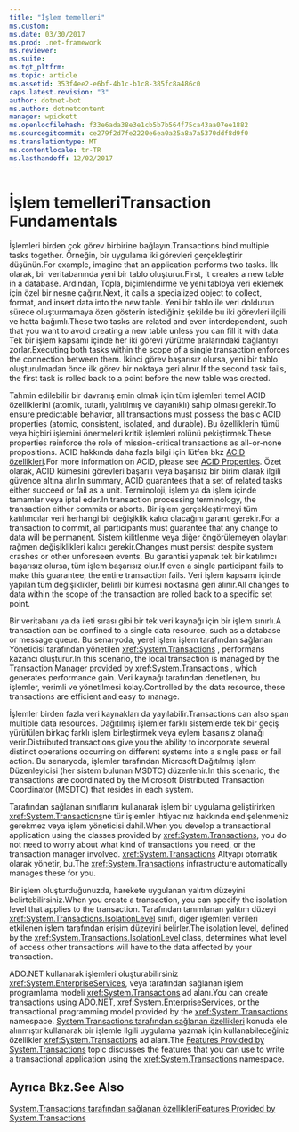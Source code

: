```yaml
---
title: "İşlem temelleri"
ms.custom: 
ms.date: 03/30/2017
ms.prod: .net-framework
ms.reviewer: 
ms.suite: 
ms.tgt_pltfrm: 
ms.topic: article
ms.assetid: 353f4ee2-e6bf-4b1c-b1c8-385fc8a486c0
caps.latest.revision: "3"
author: dotnet-bot
ms.author: dotnetcontent
manager: wpickett
ms.openlocfilehash: f33e6ada38e3e1cb5b7b564f75ca43aa07ee1882
ms.sourcegitcommit: ce279f2d7fe2220e6ea0a25a8a7a5370ddf8d9f0
ms.translationtype: MT
ms.contentlocale: tr-TR
ms.lasthandoff: 12/02/2017
---
```

# <a name="transaction-fundamentals"></a><span data-ttu-id="30314-102">İşlem temelleri</span><span class="sxs-lookup"><span data-stu-id="30314-102">Transaction Fundamentals</span></span>
<span data-ttu-id="30314-103">İşlemleri birden çok görev birbirine bağlayın.</span><span class="sxs-lookup"><span data-stu-id="30314-103">Transactions bind multiple tasks together.</span></span> <span data-ttu-id="30314-104">Örneğin, bir uygulama iki görevleri gerçekleştirir düşünün.</span><span class="sxs-lookup"><span data-stu-id="30314-104">For example, imagine that an application performs two tasks.</span></span> <span data-ttu-id="30314-105">İlk olarak, bir veritabanında yeni bir tablo oluşturur.</span><span class="sxs-lookup"><span data-stu-id="30314-105">First, it creates a new table in a database.</span></span> <span data-ttu-id="30314-106">Ardından, Topla, biçimlendirme ve yeni tabloya veri eklemek için özel bir nesne çağırır.</span><span class="sxs-lookup"><span data-stu-id="30314-106">Next, it calls a specialized object to collect, format, and insert data into the new table.</span></span> <span data-ttu-id="30314-107">Yeni bir tablo ile veri doldurun sürece oluşturmamaya özen gösterin istediğiniz şekilde bu iki görevleri ilgili ve hatta bağımlı.</span><span class="sxs-lookup"><span data-stu-id="30314-107">These two tasks are related and even interdependent, such that you want to avoid creating a new table unless you can fill it with data.</span></span> <span data-ttu-id="30314-108">Tek bir işlem kapsamı içinde her iki görevi yürütme aralarındaki bağlantıyı zorlar.</span><span class="sxs-lookup"><span data-stu-id="30314-108">Executing both tasks within the scope of a single transaction enforces the connection between them.</span></span> <span data-ttu-id="30314-109">İkinci görev başarısız olursa, yeni bir tablo oluşturulmadan önce ilk görev bir noktaya geri alınır.</span><span class="sxs-lookup"><span data-stu-id="30314-109">If the second task fails, the first task is rolled back to a point before the new table was created.</span></span>  
  
 <span data-ttu-id="30314-110">Tahmin edilebilir bir davranış emin olmak için tüm işlemleri temel ACID özelliklerini (atomik, tutarlı, yalıtılmış ve dayanıklı) sahip olması gerekir.</span><span class="sxs-lookup"><span data-stu-id="30314-110">To ensure predictable behavior, all transactions must possess the basic ACID properties (atomic, consistent, isolated, and durable).</span></span> <span data-ttu-id="30314-111">Bu özelliklerin tümü veya hiçbiri işlemini önermeleri kritik işlemleri rolünü pekiştirmek.</span><span class="sxs-lookup"><span data-stu-id="30314-111">These properties reinforce the role of mission-critical transactions as all-or-none propositions.</span></span> <span data-ttu-id="30314-112">ACID hakkında daha fazla bilgi için lütfen bkz [ACID özellikleri](http://go.microsoft.com/fwlink/?LinkId=98791).</span><span class="sxs-lookup"><span data-stu-id="30314-112">For more information on ACID, please see [ACID Properties](http://go.microsoft.com/fwlink/?LinkId=98791).</span></span> <span data-ttu-id="30314-113">Özet olarak, ACID kümesini görevleri başarılı veya başarısız bir birim olarak ilgili güvence altına alır.</span><span class="sxs-lookup"><span data-stu-id="30314-113">In summary, ACID guarantees that a set of related tasks either succeed or fail as a unit.</span></span> <span data-ttu-id="30314-114">Terminoloji, işlem ya da işlem içinde tamamlar veya iptal eder.</span><span class="sxs-lookup"><span data-stu-id="30314-114">In transaction processing terminology, the transaction either commits or aborts.</span></span> <span data-ttu-id="30314-115">Bir işlem gerçekleştirmeyi tüm katılımcılar veri herhangi bir değişiklik kalıcı olacağını garanti gerekir.</span><span class="sxs-lookup"><span data-stu-id="30314-115">For a transaction to commit, all participants must guarantee that any change to data will be permanent.</span></span> <span data-ttu-id="30314-116">Sistem kilitlenme veya diğer öngörülemeyen olayları rağmen değişiklikleri kalıcı gerekir.</span><span class="sxs-lookup"><span data-stu-id="30314-116">Changes must persist despite system crashes or other unforeseen events.</span></span> <span data-ttu-id="30314-117">Bu garantisi yapmak tek bir katılımcı başarısız olursa, tüm işlem başarısız olur.</span><span class="sxs-lookup"><span data-stu-id="30314-117">If even a single participant fails to make this guarantee, the entire transaction fails.</span></span> <span data-ttu-id="30314-118">Veri işlem kapsamı içinde yapılan tüm değişiklikler, belirli bir kümesi noktasına geri alınır.</span><span class="sxs-lookup"><span data-stu-id="30314-118">All changes to data within the scope of the transaction are rolled back to a specific set point.</span></span>  
  
 <span data-ttu-id="30314-119">Bir veritabanı ya da ileti sırası gibi bir tek veri kaynağı için bir işlem sınırlı.</span><span class="sxs-lookup"><span data-stu-id="30314-119">A transaction can be confined to a single data resource, such as a database or message queue.</span></span> <span data-ttu-id="30314-120">Bu senaryoda, yerel işlem işlem tarafından sağlanan Yöneticisi tarafından yönetilen <xref:System.Transactions> , performans kazancı oluşturur.</span><span class="sxs-lookup"><span data-stu-id="30314-120">In this scenario, the local transaction is managed by the Transaction Manager provided by <xref:System.Transactions> , which generates performance gain.</span></span> <span data-ttu-id="30314-121">Veri kaynağı tarafından denetlenen, bu işlemler, verimli ve yönetilmesi kolay.</span><span class="sxs-lookup"><span data-stu-id="30314-121">Controlled by the data resource, these transactions are efficient and easy to manage.</span></span>  
  
 <span data-ttu-id="30314-122">İşlemler birden fazla veri kaynakları da yayılabilir.</span><span class="sxs-lookup"><span data-stu-id="30314-122">Transactions can also span multiple data resources.</span></span> <span data-ttu-id="30314-123">Dağıtılmış işlemler farklı sistemlerde tek bir geçiş yürütülen birkaç farklı işlem birleştirmek veya eylem başarısız olanağı verir.</span><span class="sxs-lookup"><span data-stu-id="30314-123">Distributed transactions give you the ability to incorporate several distinct operations occurring on different systems into a single pass or fail action.</span></span> <span data-ttu-id="30314-124">Bu senaryoda, işlemler tarafından Microsoft Dağıtılmış İşlem Düzenleyicisi (her sistem bulunan MSDTC) düzenlenir.</span><span class="sxs-lookup"><span data-stu-id="30314-124">In this scenario, the transactions are coordinated by the Microsoft Distributed Transaction Coordinator (MSDTC) that resides in each system.</span></span>  
  
 <span data-ttu-id="30314-125">Tarafından sağlanan sınıflarını kullanarak işlem bir uygulama geliştirirken <xref:System.Transactions>ne tür işlemler ihtiyacınız hakkında endişelenmeniz gerekmez veya işlem yöneticisi dahil.</span><span class="sxs-lookup"><span data-stu-id="30314-125">When you develop a transactional application using the classes provided by <xref:System.Transactions>, you do not need to worry about what kind of transactions you need, or the transaction manager involved.</span></span> <span data-ttu-id="30314-126"><xref:System.Transactions> Altyapı otomatik olarak yönetir, bu.</span><span class="sxs-lookup"><span data-stu-id="30314-126">The <xref:System.Transactions> infrastructure automatically manages these for you.</span></span>  
  
 <span data-ttu-id="30314-127">Bir işlem oluşturduğunuzda, harekete uygulanan yalıtım düzeyini belirtebilirsiniz.</span><span class="sxs-lookup"><span data-stu-id="30314-127">When you create a transaction, you can specify the isolation level that applies to the transaction.</span></span> <span data-ttu-id="30314-128">Tarafından tanımlanan yalıtım düzeyi <xref:System.Transactions.IsolationLevel> sınıfı, diğer işlemleri verileri etkilenen işlem tarafından erişim düzeyini belirler.</span><span class="sxs-lookup"><span data-stu-id="30314-128">The isolation level, defined by the <xref:System.Transactions.IsolationLevel> class, determines what level of access other transactions will have to the data affected by your transaction.</span></span>  
  
 <span data-ttu-id="30314-129">ADO.NET kullanarak işlemleri oluşturabilirsiniz <xref:System.EnterpriseServices>, veya tarafından sağlanan işlem programlama modeli <xref:System.Transactions> ad alanı.</span><span class="sxs-lookup"><span data-stu-id="30314-129">You can create transactions using ADO.NET, <xref:System.EnterpriseServices>, or the transactional programming model provided by the <xref:System.Transactions> namespace.</span></span> <span data-ttu-id="30314-130">[System.Transactions tarafından sağlanan özellikleri](../../../../docs/framework/data/transactions/features-provided-by-system-transactions.md) konuda ele alınmıştır kullanarak bir işlemle ilgili uygulama yazmak için kullanabileceğiniz özellikler <xref:System.Transactions> ad alanı.</span><span class="sxs-lookup"><span data-stu-id="30314-130">The [Features Provided by System.Transactions](../../../../docs/framework/data/transactions/features-provided-by-system-transactions.md) topic discusses the features that you can use to write a transactional application using the <xref:System.Transactions> namespace.</span></span>  
  
## <a name="see-also"></a><span data-ttu-id="30314-131">Ayrıca Bkz.</span><span class="sxs-lookup"><span data-stu-id="30314-131">See Also</span></span>  
 [<span data-ttu-id="30314-132">System.Transactions tarafından sağlanan özellikleri</span><span class="sxs-lookup"><span data-stu-id="30314-132">Features Provided by System.Transactions</span></span>](../../../../docs/framework/data/transactions/features-provided-by-system-transactions.md)
